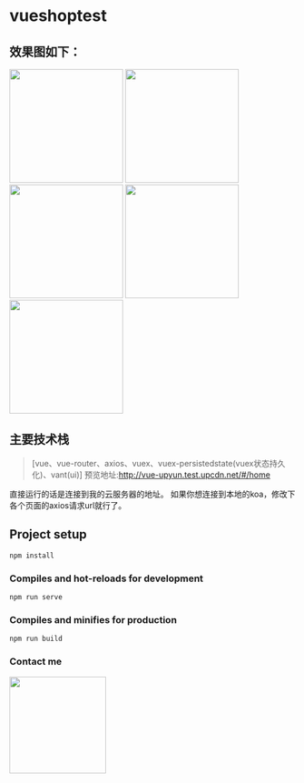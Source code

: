 # vueshoptest
## 效果图如下：
<div align=>
<img src=http://pskxv51k0.bkt.clouddn.com/home.png width=200>  <img src=http://pskxv51k0.bkt.clouddn.com/detail.png width=200>  <img src=http://pskxv51k0.bkt.clouddn.com/item.png width=200>  <img src=(http://pskxv51k0.bkt.clouddn.com/detail.png)  ![订单](http://pskxv51k0.bkt.clouddn.com/pay.png width=200>  <img src=http://pskxv51k0.bkt.clouddn.com/member.png width=200> </div>

## 主要技术栈
>[vue、vue-router、axios、vuex、vuex-persistedstate(vuex状态持久化)、vant(ui)]
预览地址:http://vue-upyun.test.upcdn.net/#/home

直接运行的话是连接到我的云服务器的地址。
如果你想连接到本地的koa，修改下各个页面的axios请求url就行了。
## Project setup
```
npm install
```

### Compiles and hot-reloads for development
```
npm run serve
```

### Compiles and minifies for production
```
npm run build
```

### Contact me
<img src=http://pskxv51k0.bkt.clouddn.com/wx.jpg width=170>


